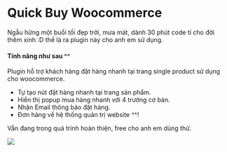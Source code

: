 # Quick Buy Woocommerce
Ngẫu hững một buổi tối đẹp trời, mưa mát, dành 30 phút code tí cho đời thêm xinh :D thế là ra plugin này cho anh em sử dụng.
#### Tính năng như sau ^^

Plugin hỗ trợ khách hàng đặt hàng nhanh tại trang single product sử dụng cho woocommerce.
* Tự tạo nút đặt hàng nhanh tại trang sản phẩm.
* Hiển thị popup mua hàng nhanh với 4 trường cơ bản.
* Nhận Email thông báo đặt hàng.
* Đơn hàng về hệ thống quản trị website ^^!

Vẫn đang trong quá trình hoàn thiện, free cho anh em dùng thử.

<img src="https://i.ibb.co/tKFRpXv/quickbuy.png">

